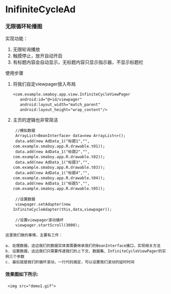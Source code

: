 # InifiniteCycleAd
### 无限循环轮播图
实现功能：
  1. 无限轮询播放
  2. 触摸停止，放开自动开启
  3. 有标题内容会自动显示，无标题内容只显示指示器，不显示标题栏


使用步骤
  1. 将我们自定viewpager放入布局

         <com.example.smaboy.app.view.InfiniteCycleViewPager
            android:id="@+id/viewpager"
            android:layout_width="match_parent"
            android:layout_height="wrap_content"/>

  2. 主页的逻辑也非常简洁

          //模拟数据
          ArrayList<BeanInterface> data=new ArrayList<>();
          data.add(new AdData_1("标题1","", com.example.smaboy.app.R.drawable.t01));
          data.add(new AdData_1("标题2","", com.example.smaboy.app.R.drawable.t02));
          data.add(new AdData_1("标题3","", com.example.smaboy.app.R.drawable.t03));
          data.add(new AdData_1("标题4","", com.example.smaboy.app.R.drawable.t04));
          data.add(new AdData_1("标题5","", com.example.smaboy.app.R.drawable.t05));

          //设置数据
          viewpager.setAdapter(new InfiniteCycleAdapter(this,data,viewpager));

          //设置viewpager滚动循环
          viewpager.startScroll(3000);

    这里我们做的事情，主要有三件：

    a. 处理数据，这边我们的数据实体类需要继承我们的BeanInterface接口，实现相关方法
    b. 设置数据，这边我们只需要传递我们的上下文、数据集、InfiniteCycleViewPager的实例三个参数
    c. 最后就是我们的循环滚动，一行代码搞定，可以设置我们滚动的延时时间

#### 效果图如下所示:
     <img src="demo1.gif">

